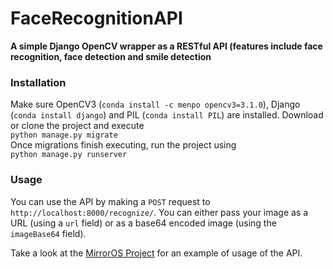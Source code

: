 # FaceRecognitionAPI
**A simple Django OpenCV wrapper as a RESTful API (features include face recognition, face detection and smile detection**

### Installation
Make sure OpenCV3 (`conda install -c menpo opencv3=3.1.0`), Django (`conda install django`) and PIL (`conda install PIL`) are installed. Download or clone the project and execute  
`python manage.py migrate`  
Once migrations finish executing, run the project using  
`python manage.py runserver`  

### Usage
You can use the API by making a `POST` request to `http://localhost:8000/recognize/`. You can either pass your image as
a URL (using a `url` field) or as a base64 encoded image (using the `imageBase64` field).

Take a look at the [MirrorOS Project](https://github.com/wassgha/MirrorOS) for an example of usage of the API.
